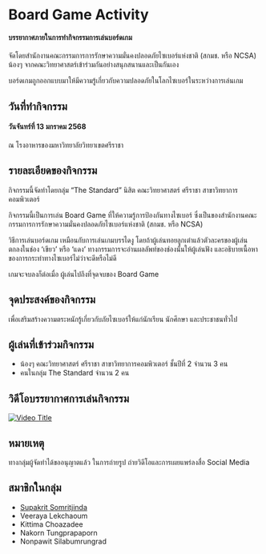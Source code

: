 # Board Game Activity

#### บรรยากาศภายในการทำกิจกรรมการเล่นบอร์ดเกม
จัดโดยสำนักงานคณะกรรมการการรักษาความมั่นคงปลอดภัยไซเบอร์แห่งชาติ (สกมช. หรือ NCSA)
น้องๆ จากคณะวิทยาศาสตร์เข้าร่วมกันอย่างสนุกสนานและเป็นกันเอง

บอร์ดเกมถูกออกแบบมาให้มีความรู้เกี่ยวกับความปลอดภัยในโลกไซเบอร์ในระหว่างการเล่นเกม

## วันที่ทำกิจกรรม
#### วันจันทร์ที่ 13 มกราคม 2568
ณ โรงอาหารของมหาวิทยาลัยวิทยาเขตศรีราชา

## รายละเอียดของกิจกรรม

กิจกรรมนี้จัดทำโดยกลุ่ม “The Standard”
นิสิต คณะวิทยาศาสตร์ ศรีราชา สาขาวิทยาการคอมพิวเตอร์

กิจกรรมนี้เป็นการเล่น Board Game ที่ให้ความรู้การป้องกันทางไซเบอร์
ซึ่งเป็นของสำนักงานคณะกรรมการการรักษาความมั่นคงปลอดภัยไซเบอร์แห่งชาติ (สกมช. หรือ NCSA)

วิธีการเล่นบอร์ดเกม
เหมือนกับการเล่นเกมบรรไดงู โดยถ้าผู้เล่นทอยลูกเต๋าแล้วตัวละครของผู้เล่นตกลงในช่อง ‘เขียว’ หรือ ‘แดง’
ทางกรรมการจะอ่านผลลัพท์ของช่องนั้นให้ผู้เล่นฟัง และอธิบายเนื้อหาของการกระทำทางไซเบอร์ไม่ว่าจะดีหรือไม่ดี

เกมจะจบลงก็ต่อเมื่อ ผู้เล่นไปถึงที่จุดจบของ Board Game

## จุดประสงค์ของกิจกรรม
เพื่อเสริมสร้างความตระหนักรู้เกี่ยวกับภัยไซเบอร์ให้แก่นักเรียน นักศึกษา และประชาชนทั่วไป

## ผู้เล่นที่เข้าร่วมกิจกรรม
- น้องๆ คณะวิทยาศาสตร์ ศรีราชา สาขาวิทยาการคอมพิวเตอร์ ชั้นปีที่ 2 จำนวน 3 คน
- คนในกลุ่ม The Standard จำนวน 2 คน

## วิดีโอบรรยากาศการเล่นกิจกรรม

[![Video Title](https://img.youtube.com/vi/tMAkRKSooh4/0.jpg)](https://www.youtube.com/watch?v=tMAkRKSooh4)

## หมายเหตุ
ทางกลุ่มผู้จัดทำได้ขออนุญาตแล้ว ในการถ่ายรูป ถ่ายวิดีโอและการเผยแพร่ลงสื่อ Social Media

## สมาชิกในกลุ่ม
- [Supakrit Somritjinda](jekoflash.github.io/boardGame)
- Veeraya Lekchaoum
- Kittima Choazadee
- Nakorn Tungprapaporn
- Nonpawit Silabumrungrad


